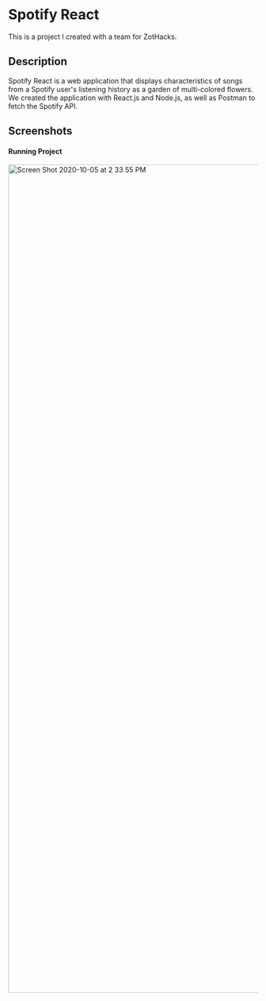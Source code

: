 # Spotify React

This is a project I created with a team for ZotHacks.

## Description

Spotify React is a web application that displays characteristics of songs from a Spotify user's listening history as a garden of multi-colored flowers. We created the application with React.js and Node.js, as well as Postman to fetch the Spotify API.

## Screenshots

#### Running Project
<img width="1668" alt="Screen Shot 2020-10-05 at 2 33 55 PM" src="https://user-images.githubusercontent.com/13127625/95134507-d7237700-0717-11eb-91b9-fd6d5805fcc0.png">

